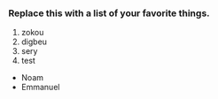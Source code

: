 ### Replace this with a list of your favorite things.
1. zokou
2. digbeu
3. sery
  1. test
* Noam
* Emmanuel
